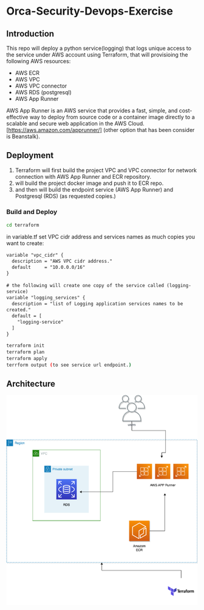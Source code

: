 # Orca-Security-Devops-Exercise

## Introduction

This repo will deploy a python service(logging) that logs unique access to the service under AWS account using Terraform,
that will provisioing the following AWS resources:
- AWS ECR
- AWS VPC
- AWS VPC connector
- AWS RDS (postgresql)
- AWS App Runner

AWS App Runner is an AWS service that provides a fast, simple, and cost-effective way to deploy from source code or a container image directly to a scalable and secure web application in the AWS Cloud. [https://aws.amazon.com/apprunner/] (other option that has been consider is Beanstalk).

## Deployment
 1. Terraform will first build the project VPC and VPC connector for network connection with AWS App Runner and ECR repository. 
 2. will build the project docker image and push it to ECR repo.
 3. and then will build the endpoint service (AWS App Runner) and Postgresql (RDS) (as requested copies.)

### Build and Deploy
```bash
cd terraform
```

in variable.tf set VPC cidr address and services names as much copies you want to create:
```
variable "vpc_cidr" {
  description = "AWS VPC cidr address."
  default     = "10.0.0.0/16"
}

# the following will create one copy of the service called (logging-service)
variable "logging_services" {
  description = "list of Logging application services names to be created."
  default = [
    "logging-service"
  ]
}

```

```bash
terraform init 
terraform plan
terraform apply
terrform output (to see service url endpoint.)
```

## Architecture
![Architecture](application.png)